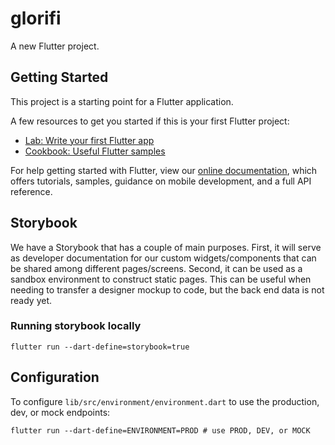 # glorifi

A new Flutter project.

## Getting Started

This project is a starting point for a Flutter application.

A few resources to get you started if this is your first Flutter project:

- [Lab: Write your first Flutter app](https://flutter.dev/docs/get-started/codelab)
- [Cookbook: Useful Flutter samples](https://flutter.dev/docs/cookbook)

For help getting started with Flutter, view our
[online documentation](https://flutter.dev/docs), which offers tutorials, samples, guidance on
mobile development, and a full API reference.

## Storybook

We have a Storybook that has a couple of main purposes. First, it will serve as developer
documentation for our custom widgets/components that can be shared among different pages/screens.
Second, it can be used as a sandbox environment to construct static pages. This can be useful when
needing to transfer a designer mockup to code, but the back end data is not ready yet.

### Running storybook locally

`flutter run --dart-define=storybook=true`

## Configuration

To configure `lib/src/environment/environment.dart` to use the production, dev, or mock endpoints:

```
flutter run --dart-define=ENVIRONMENT=PROD # use PROD, DEV, or MOCK
```
